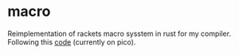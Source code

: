 # macro

Reimplementation of rackets macro sysstem in rust for my compiler.
Following this [code](https://github.com/mflatt/expander) (currently on pico).
